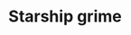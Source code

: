 ---
title: "Starship grime"
price: "TBA"
desc: "Opis nije dostupan"
img_path: "/assets/img/A.MIG-1259.jpg"
brand: AMMO
available: true
cat: "weathering"
subcat: "STREAKINGBRUSHERS"
subsubcat: "SS"
---